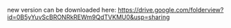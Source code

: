 new version can be downloaded here:
https://drive.google.com/folderview?id=0B5yYuvScBRONRkREWm9QdTVKMU0&usp=sharing
